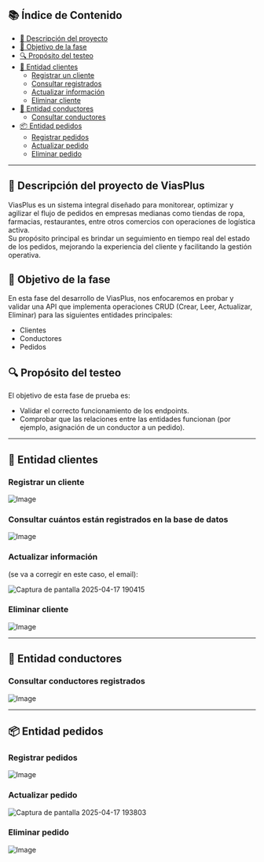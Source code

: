 
## 📚 Índice de Contenido

- [📌 Descripción del proyecto](#-descripción-del-proyecto-de-viasplus)
- [🎯 Objetivo de la fase](#-objetivo-de-la-fase)
- [🔍 Propósito del testeo](#-propósito-del-testeo)
- [👤 Entidad clientes](#-entidad-clientes)
  - [Registrar un cliente](#registrar-un-cliente)
  - [Consultar registrados](#consultar-cuantos-están-registrados-en-la-base-de-datos)
  - [Actualizar información](#actualizar-información)
  - [Eliminar cliente](#eliminar-cliente)
- [🚚 Entidad conductores](#-entidad-conductores)
  - [Consultar conductores](#consultar-conductores-registrados)
- [📦 Entidad pedidos](#-entidad-pedidos)
  - [Registrar pedidos](#registrar-pedidos)
  - [Actualizar pedido](#actualizar-pedido)
  - [Eliminar pedido](#eliminar-pedido)
---

## 📌 Descripción del proyecto de ViasPlus

ViasPlus es un sistema integral diseñado para monitorear, optimizar y agilizar el flujo de pedidos en empresas medianas como tiendas de ropa, farmacias, restaurantes, entre otros comercios con operaciones de logística activa.  
Su propósito principal es brindar un seguimiento en tiempo real del estado de los pedidos, mejorando la experiencia del cliente y facilitando la gestión operativa.

## 🎯 Objetivo de la fase

En esta fase del desarrollo de ViasPlus, nos enfocaremos en probar y validar una API que implementa operaciones CRUD (Crear, Leer, Actualizar, Eliminar) para las siguientes entidades principales:

- Clientes
- Conductores
- Pedidos

## 🔍 Propósito del testeo

El objetivo de esta fase de prueba es:

- Validar el correcto funcionamiento de los endpoints.
- Comprobar que las relaciones entre las entidades funcionan (por ejemplo, asignación de un conductor a un pedido).

---

## 👤 Entidad clientes

### Registrar un cliente

![Image](https://github.com/user-attachments/assets/5be73ee2-e43a-4e8a-8e4d-0f91c22aad0d)

### Consultar cuántos están registrados en la base de datos

![Image](https://github.com/user-attachments/assets/b653db2a-db15-46fd-920d-c8951f02b5eb)

### Actualizar información

(se va a corregir en este caso, el email):

![Captura de pantalla 2025-04-17 190415](https://github.com/user-attachments/assets/1b962629-2a1d-4758-80a5-b694bbe71ad2)

### Eliminar cliente

![Image](https://github.com/user-attachments/assets/5195491b-b220-4140-ab2a-e56f4325b7de)

---

## 🚚 Entidad conductores

### Consultar conductores registrados

![Image](https://github.com/user-attachments/assets/46226818-d357-492e-9063-85d90eb99b54)

---

## 📦 Entidad pedidos

### Registrar pedidos

![Image](https://github.com/user-attachments/assets/641d9831-8de7-4f62-9d45-90101c269daf)

### Actualizar pedido

![Captura de pantalla 2025-04-17 193803](https://github.com/user-attachments/assets/62d12067-41a4-4f23-b860-dec89a75e81d)

### Eliminar pedido

![Image](https://github.com/user-attachments/assets/73347b02-53d8-4f9b-a795-03c48e2ac411)
